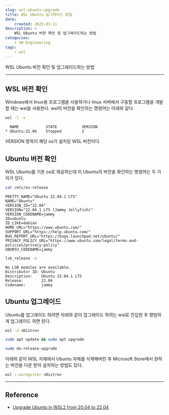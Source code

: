 ```yaml
---
slug: wsl-ubuntu-upgrade
title: WSL Ubuntu 업그레이드 방법
date:
    created: 2023-03-11
description: >
    WSL Ubuntu 버전 확인 및 업그레이드하는 방법
categories:
    - SW Engineering
tags:
    - wsl
---
```


WSL Ubuntu 버전 확인 및 업그레이드하는 방법  

<!-- more -->

---

## WSL 버전 확인

Windows에서 linux용 프로그램을 사용하거나 linux 서버에서 구동할 프로그램을 개발할 때는 wsl을 사용한다. wsl의 버전을 확인하는 명령어는 아래와 같다.  

```bat
wsl -l -v
```
```
  NAME            STATE           VERSION
* Ubuntu-22.04    Stopped         2
```

VERSION 항목이 해당 os가 설치된 WSL 버전이다.  

## Ubuntu 버전 확인

WSL Ubuntu를 기본 os로 제공하는데 이 Ubuntu의 버전을 확인하는 명령어는 두 가지가 있다.  

```sh
cat /etc/os-release
```
```
PRETTY_NAME="Ubuntu 22.04.1 LTS"
NAME="Ubuntu"
VERSION_ID="22.04"
VERSION="22.04.1 LTS (Jammy Jellyfish)"
VERSION_CODENAME=jammy
ID=ubuntu
ID_LIKE=debian
HOME_URL="https://www.ubuntu.com/"
SUPPORT_URL="https://help.ubuntu.com/"
BUG_REPORT_URL="https://bugs.launchpad.net/ubuntu/"
PRIVACY_POLICY_URL="https://www.ubuntu.com/legal/terms-and-policies/privacy-policy"
UBUNTU_CODENAME=jammy
```

```sh
lsb_release -a
```
```
No LSB modules are available.
Distributor ID: Ubuntu
Description:    Ubuntu 22.04.1 LTS
Release:        22.04
Codename:       jammy
```

## Ubuntu 업그레이드

Ubuntu를 업그레이드 하려면 아래와 같이 업그레이드 하려는 wsl로 진입한 후 평범하게 업그레이드 하면 된다.  

```bat
wsl -d <Distro>
```

```sh
sudo apt update && sudo apt upgrade
```

```sh
sudo do-release-upgrade
```

아래와 같이 WSL 자체에서 Ubuntu 자체를 삭제해버린 후 Microsoft Store에서 원하는 버전을 다운 받아 설치하는 방법도 있다.  

```bat
wsl --unregister <Distro>
```

---
## Reference
- [Upgrade Ubuntu in WSL2 from 20.04 to 22.04](https://askubuntu.com/questions/1428423/upgrade-ubuntu-in-wsl2-from-20-04-to-22-04)
